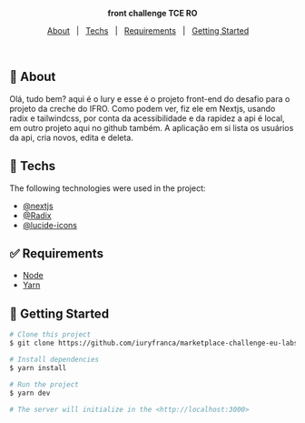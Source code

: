 <p align="center">
  <strong>front challenge TCE RO</strong>
</p>

<p align="center">
  <a href="#dart-about">About</a> &#xa0; | &#xa0; 
  <a href="#rocket-techs">Techs</a> &#xa0; | &#xa0;
  <a href="#white_check_mark-requirements">Requirements</a> &#xa0; | &#xa0;
  <a href="#checkered_flag-getting-started">Getting Started</a> &#xa0; &#xa0;
</p>

<br>

## :dart: About

<p>
Olá, tudo bem? aqui é o Iury e esse é o projeto front-end do desafio para o projeto da creche do IFRO. Como podem ver, fiz ele em Nextjs, usando radix e tailwindcss, por conta da acessibilidade e da rapidez a api é local, em outro projeto aqui no github também. A aplicação em si lista os usuários da api, cria novos, edita e deleta.
</p>
   
    
## :rocket: Techs

The following technologies were used in the project:

- [@nextjs](https://nextjs.org/)
- [@Radix](https://www.radix-ui.com/)
- [@lucide-icons](https://lucide.dev/)


## :white_check_mark: Requirements

- [Node](https://nodejs.org/en/)
- [Yarn](https://yarnpkg.com/lang/en/)

## :checkered_flag: Getting Started

```bash
# Clone this project
$ git clone https://github.com/iuryfranca/marketplace-challenge-eu-labs.git

# Install dependencies
$ yarn install

# Run the project
$ yarn dev

# The server will initialize in the <http://localhost:3000>
```

